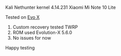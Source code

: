 Kali Nethunter kernel 4.14.231
Xiaomi Mi Note 10 Lite

Tested on [Evo X](https://forum.xda-developers.com/t/rom-11-toco-unofficial-evolution-x-5-6-1-april-security-patch-23-04-21.4203473/)
1. Custom recovery tested TWRP
2. ROM used Evolution-X 5.6.0
3. No issues for now


Happy testing 
